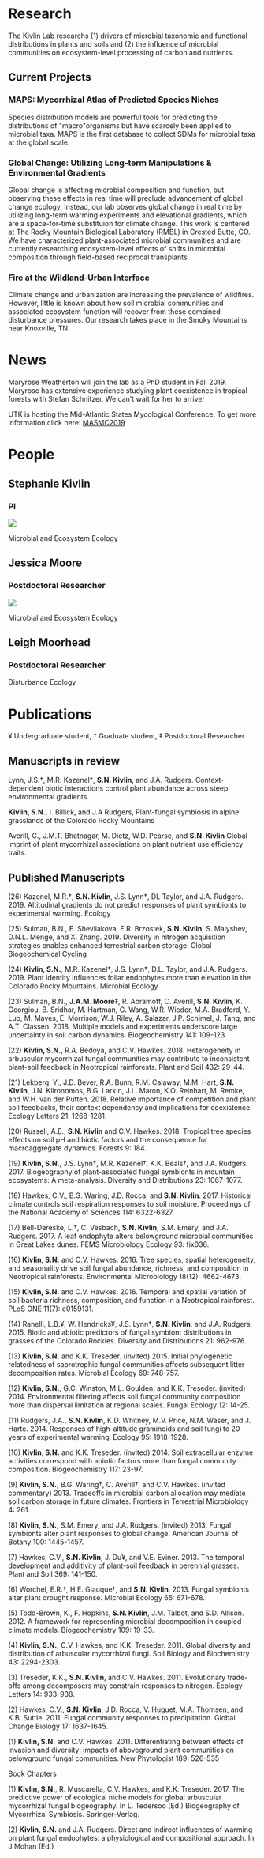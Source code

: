   
# Research
The Kivlin Lab researchs (1) drivers of microbial taxonomic and functional distributions in plants and soils and (2) the influence of microbial communities on ecosystem-level processing of carbon and nutrients.

## Current Projects
### MAPS: Mycorrhizal Atlas of Predicted Species Niches
Species distribution models are powerful tools for predicting the distributions of "macro"organisms but have scarcely been applied to microbial taxa. MAPS is the first database to collect SDMs for microbial taxa at the global scale.

### Global Change: Utilizing Long-term Manipulations & Environmental Gradients
Global change is affecting microbial composition and function, but observing these effects in real time will preclude advancement of global change ecology. Instead, our lab observes global change in real time by utilizing long-term warming experiments and elevational gradients, which are a space-for-time substituion for climate change. This work is centered at The Rocky Mountain Biological Laboratory (RMBL) in Crested Butte, CO. We have characterized plant-associated microbial communities and are currently researching ecosystem-level effects of shifts in microbial composition through field-based reciprocal transplants.

### Fire at the Wildland-Urban Interface
Climate change and urbanization are increasing the prevalence of wildfires. However, little is known about how soil microbial communities and associated ecosystem function will recover from these combined disturbance pressures. Our research takes place in the Smoky Mountains near Knoxville, TN.

# News

Maryrose Weatherton will join the lab as a PhD student in Fall 2019. Maryrose has extensive experience studying plant coexistence in tropical forests with Stefan Schnitzer. We can't wait for her to arrive!

UTK is hosting the Mid-Atlantic States Mycological Conference. To get more information click here:
<a href="/MASMC2019">MASMC2019</a>

# People
## Stephanie Kivlin
### PI
<img src="https://pbs.twimg.com/profile_images/763060498099089409/vvAB4kf0_400x400.jpg">


Microbial and Ecosystem Ecology

## Jessica Moore
### Postdoctoral Researcher

<img src = "https://pbs.twimg.com/profile_images/791986472920485889/oTlqnS0a_400x400.jpg">


Microbial and Ecosystem Ecology

## Leigh Moorhead
### Postdoctoral Researcher

Disturbance Ecology


# Publications
¥ Undergraduate student, † Graduate student, ‡ Postdoctoral Researcher 
## Manuscripts in review

Lynn, J.S.†, M.R. Kazenel†, **S.N. Kivlin**, and J.A. Rudgers. Context-dependent biotic interactions control plant abundance across steep environmental gradients.

**Kivlin, S.N.**, I. Billick, and J.A Rudgers, Plant-fungal symbiosis in alpine grasslands of the Colorado Rocky Mountains

Averill, C., J.M.T. Bhatnagar, M. Dietz, W.D. Pearse, and **S.N. Kivlin** Global imprint of plant mycorrhizal associations on plant nutrient use efficiency traits.


## Published Manuscripts

(26) Kazenel, M.R.†, **S.N. Kivlin**, J.S. Lynn†, DL Taylor, and J.A. Rudgers. 2019. Altitudinal gradients do not predict responses of plant symbionts to experimental warming. Ecology

(25) Sulman, B.N., E. Shevliakova, E.R. Brzostek, **S.N. Kivlin**, S. Malyshev, D.N.L. Menge, and X. Zhang. 2019. Diversity in nitrogen acquisition strategies enables enhanced terrestrial carbon storage. Global Biogeochemical Cycling

(24) **Kivlin, S.N.**, M.R. Kazenel†, J.S. Lynn†, D.L. Taylor, and J.A. Rudgers. 2019. Plant identity influences foliar endophytes more than elevation in the Colorado Rocky Mountains. Microbial Ecology

(23) Sulman, B.N., **J.A.M. Moore**‡, R. Abramoff, C. Averill, **S.N. Kivlin**, K. Georgiou, B. Sridhar, M. Hartman, G. Wang, W.R. Wieder, M.A. Bradford, Y. Luo, M. Mayes, E. Morrison, W.J. Riley, A. Salazar, J.P. Schimel, J. Tang, and A.T. Classen. 2018. Multiple models and experiments underscore large uncertainty in soil carbon dynamics. Biogeochemistry 141: 109-123.

(22) **Kivlin, S.N.**, R.A. Bedoya, and C.V. Hawkes. 2018. Heterogeneity in arbuscular mycorrhizal fungal communities may contribute to inconsistent plant-soil feedback in Neotropical rainforests. Plant and Soil 432: 29-44.

(21) Lekberg, Y., J.D. Bever, R.A. Bunn, R.M. Calaway, M.M. Hart, **S.N. Kivlin**, J.N. Klironomos, B.G. Larkin, J.L. Maron, K.O. Reinhart, M. Remke, and W.H. van der Putten. 2018. Relative importance of competition and plant soil feedbacks, their context dependency and implications for coexistence. Ecology Letters 21: 1268-1281.

(20) Russell, A.E., **S.N. Kivlin** and C.V. Hawkes. 2018. Tropical tree species effects on soil pH and biotic factors and the consequence for macroaggregate dynamics. Forests 9: 184.

(19) **Kivlin, S.N.**, J.S. Lynn†, M.R. Kazenel†, K.K. Beals†, and J.A. Rudgers. 2017. Biogeography of plant-associated fungal symbionts in mountain ecosystems: A meta-analysis. Diversity and Distributions 23: 1067-1077.

(18) Hawkes, C.V., B.G. Waring, J.D. Rocca, and **S.N. Kivlin**. 2017. Historical climate controls soil respiration responses to soil moisture. Proceedings of the National Academy of Sciences 114: 6322-6327.

(17) Bell-Dereske, L.†, C. Vesbach, **S.N. Kivlin**, S.M. Emery, and J.A. Rudgers. 2017. A leaf endophyte alters belowground microbial communities in Great Lakes dunes. FEMS Microbiology Ecology 93: fix036.

(16) **Kivlin, S.N.** and C.V. Hawkes. 2016. Tree species, spatial heterogeneity, and seasonality drive soil fungal abundance, richness, and composition in Neotropical rainforests. Environmental Microbiology 18(12): 4662-4673.

(15) **Kivlin, S.N.** and C.V. Hawkes. 2016. Temporal and spatial variation of soil bacteria richness, composition, and function in a Neotropical rainforest. PLoS ONE 11(7): e0159131.

(14) Ranelli, L.B.¥, W. Hendricks¥, J.S. Lynn†, **S.N. Kivlin**, and J.A. Rudgers. 2015. Biotic and abiotic predictors of fungal symbiont distributions in grasses of the Colorado Rockies. Diversity and Distributions 21: 962-976.

(13) **Kivlin, S.N.** and K.K. Treseder. (invited) 2015. Initial phylogenetic relatedness of saprotrophic fungal communities affects subsequent litter decomposition rates. Microbial Ecology 69: 748-757.

(12) **Kivlin, S.N.**, G.C. Winston, M.L. Goulden, and K.K. Treseder. (invited) 2014. Environmental filtering affects soil fungal community composition more than dispersal limitation at regional scales. Fungal Ecology 12: 14-25.

(11) Rudgers, J.A., **S.N. Kivlin**, K.D. Whitney, M.V. Price, N.M. Waser, and J. Harte. 2014. Responses of high-altitude graminoids and soil fungi to 20 years of experimental warming. Ecology 95: 1918-1928.

(10) **Kivlin, S.N.** and K.K. Treseder. (invited) 2014. Soil extracellular enzyme activities correspond with abiotic factors more than fungal community composition. Biogeochemistry 117: 23-97.

(9) **Kivlin, S.N.**, B.G. Waring†, C. Averill†, and C.V. Hawkes. (invited commentary) 2013. Tradeoffs in microbial carbon allocation may mediate soil carbon storage in future climates. Frontiers in Terrestrial Microbiology 4: 261.

(8) **Kivlin, S.N.**, S.M. Emery, and J.A. Rudgers. (invited) 2013. Fungal symbionts alter plant responses to global change. American Journal of Botany 100: 1445-1457.

(7) Hawkes, C.V., **S.N. Kivlin**, J. Du¥, and V.E. Eviner. 2013. The temporal development and additivity of plant-soil feedback in perennial grasses. Plant and Soil 369: 141-150.

(6) Worchel, E.R.†, H.E. Giauque†, and **S.N. Kivlin**. 2013. Fungal symbionts alter plant drought response. Microbial Ecology 65: 671-678.

(5) Todd-Brown, K., F. Hopkins, **S.N. Kivlin**, J.M. Talbot, and S.D. Allison. 2012. A framework for representing microbial decomposition in coupled climate models. Biogeochemistry 109: 19-33.

(4) **Kivlin, S.N.**, C.V. Hawkes, and K.K. Treseder. 2011. Global diversity and distribution of arbuscular mycorrhizal fungi. Soil Biology and Biochemistry 43: 2294-2303.

(3) Treseder, K.K., **S.N. Kivlin**, and C.V. Hawkes. 2011. Evolutionary trade-offs among decomposers may constrain responses to nitrogen. Ecology Letters 14: 933-938.

(2) Hawkes, C.V., **S.N. Kivlin**, J.D. Rocca, V. Huguet, M.A. Thomsen, and K.B. Suttle. 2011. Fungal community responses to precipitation. Global Change Biology 17: 1637-1645.

(1) **Kivlin, S.N.** and C.V. Hawkes. 2011. Differentiating between effects of invasion and diversity: impacts of aboveground plant communities on belowground fungal communities. New Phytologist 189: 526-535


Book Chapters

(1) **Kivlin, S.N.**, R. Muscarella, C.V. Hawkes, and K.K. Treseder. 2017. The predictive power of ecological niche models for global arbuscular mycorrhizal fungal biogeography. In L. Tedersoo (Ed.) Biogeography of Mycorrhizal Symbiosis. Springer-Verlag.

(2) **Kivlin, S.N.** and J.A. Rudgers. Direct and indirect influences of warming on plant fungal endophytes: a physiological and compositional approach. In J Mohan (Ed.) 
